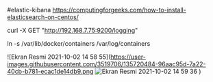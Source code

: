 #elastic-kibana
https://computingforgeeks.com/how-to-install-elasticsearch-on-centos/

curl -X GET "http://192.168.7.75:9200/logging"

ln -s /var/lib/docker/containers /var/log/containers

![Ekran Resmi 2021-10-02 14 58 55](https://user-images.githubusercontent.com/3519706/135720484-96aac95d-7a22-40cb-b781-ecac1de14db9.png
![Ekran Resmi 2021-10-02 14 59 36](https://user-images.githubusercontent.com/3519706/135720498-bc9dce4b-f8c1-491e-9e8b-82d73e7437eb.png)
)
